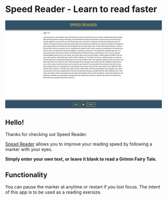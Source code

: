 # Speed Reader - Learn to read faster

![Design preview for the Chat app CSS illustration coding challenge](./images/screenshot.png)

## Hello!

Thanks for checking out Speed Reader.

[Spead Reader](https://speed-reader-fernando-lozano.vercel.app/) allows you to improve your reading speed by following a marker with your eyes.

**Simply enter your own text, or leave it blank to read a Grimm Fairy Tale.**

## Functionality

You can pause the marker at anytime or restart if you lost focus. The intent of this app is to be used as a reading exersize.